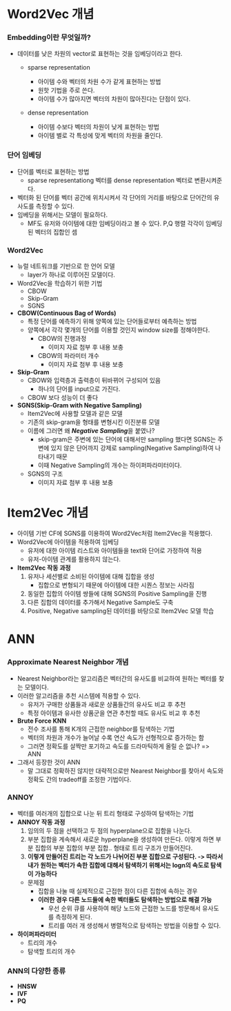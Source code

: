 # Word2Vec 개념

### Embedding이란 무엇일까?
- 데이터를 낮은 차원의 vector로 표현하는 것을 임베딩이라고 한다.
    - sparse representation
        - 아이템 수와 벡터의 차원 수가 같게 표현하는 방법
        - 원핫 기법을 주로 쓴다.
        - 아이템 수가 많아지면 벡터의 차원이 많아진다는 단점이 있다.

    - dense representation
        - 아이템 수보다 벡터의 차원이 낮게 표현하는 방법
        - 아이템 별로 각 특성에 맞게 벡터의 차원을 줄인다.

### 단어 임베딩
- 단어를 벡터로 표현하는 방법
    - sparse representationg 벡터를 dense representation 벡터로 변환시켜준다.
- 벡터화 된 단어를 벡터 공간에 위치시켜서 각 단어의 거리를 바탕으로 단어간의 유사도를 측정할 수 있다.
- 임베딩을 위해서는 모델이 필요하다.
    - MF도 유저와 아이템에 대한 임베딩이라고 볼 수 있다. P,Q 행렬 각각이 임베딩된 벡터의 집합인 셈

### Word2Vec
- 뉴럴 네트워크를 기반으로 한 언어 모델
    - layer가 하나로 이루어진 모델이다.
- Word2Vec을 학습하기 위한 기법
    - CBOW
    - Skip-Gram
    - SGNS
- **CBOW(Continuous Bag of Words)**
    - 특정 단어를 예측하기 위해 양쪽에 있는 단어들로부터 예측하는 방법
    - 양쪽에서 각각 몇개의 단어를 이용할 것인지 window size를 정해야한다.
        - CBOW의 진행과정
            - 이미지 자료 첨부 후 내용 보충
        - CBOW의 파라미터 개수
            - 이미지 자료 첨부 후 내용 보충
- **Skip-Gram**
    - CBOW와 입력층과 출력층이 뒤바뀌어 구성되어 있음
        - 하나의 단어를 input으로 가진다.
    - CBOW 보다 성능이 더 좋다
- **SGNS(Skip-Gram with Negative Sampling)**
    - Item2Vec에 사용할 모델과 같은 모델
    - 기존의 skip-gram을 형태를 변형시킨 이진분류 모델
    - 이름에 그러면 왜 ***Negative Sampling***을 붙였나?
        - skip-gram은 주변에 있는 단어에 대해서만 sampling 했다면 SGNS는 주변에 있지 않은 단어까지 강제로 sampling(Negative Sampling)하여 나타내기 때문
        - 이때 Negative Sampling의 개수는 하이퍼파라미터이다.
    - SGNS의 구조
        - 이미지 자료 첨부 후 내용 보충

# Item2Vec 개념
- 아이템 기반 CF에 SGNS를 이용하여 Word2Vec처럼 Item2Vec을 적용했다.
- Word2Vec에 아이템을 적용하여 임베딩
    - 유저에 대한 아이템 리스트와 아이템들을 text와 단어로 가정하여 적용
    - 유저-아이템 관계를 활용하지 않는다.
- **Item2Vec 작동 과정**
    1. 유저나 세션별로 소비된 아이템에 대해 집합을 생성
        - 집합으로 변형되기 때문에 아이템에 대한 시퀀스 정보는 사라짐
    2. 동일한 집합의 아이템 쌍들에 대해 SGNS의 Positive Sampling을 진행
    3. 다른 집합의 데이터를 추가해서 Negative Sample도 구축
    4. Positive, Negative sampling된 데이터를 바탕으로 Item2Vec 모델 학습

# ANN
### Approximate Nearest Neighbor 개념
- Nearest Neighbor라는 알고리즘은 벡터간의 유사도를 비교하여 원하는 벡터를 찾는 모델이다.
- 이러한 알고리즘을 추천 시스템에 적용할 수 있다.
    - 유저가 구매한 상품들과 새로운 상품들간의 유사도 비교 후 추천
    - 특정 아이템과 유사한 상품군을 연관 추천할 때도 유사도 비교 후 추천
- **Brute Force KNN**
    - 전수 조사를 통해 K개의 근접한 neighbor를 탐색하는 기법
    - 벡터의 차원과 개수가 늘어날 수록 연산 속도가 선형적으로 증가하는 함
    - 그러면 정확도를 살짝만 포기하고 속도를 드라마틱하게 올릴 순 없나? => ANN
- 그래서 등장한 것이 ANN
    - 말 그대로 정확하진 않지만 대략적으로만 Nearest Neighbor를 찾아서 속도와 정확도 간의 tradeoff를 조정한 기법이다.

### ANNOY 
- 벡터를 여러개의 집합으로 나눈 뒤 트리 형태로 구성하여 탐색하는 기법
- **ANNOY 작동 과정**
    1. 임의의 두 점을 선택하고 두 점의 hyperplane으로 집함을 나눈다.
    2. 부분 집합을 계속해서 새로운 hyperplane을 생성하여 만든다. 이렇게 하면 부분 집합의 부분 집합의 부분 집합.. 형태로 트리 구조가 만들어진다.
    3. **이렇게 만들어진 트리는 각 노드가 나뉘어진 부분 집합으로 구성된다. -> 따라서 내가 원하는 벡터가 속한 집합에 대해서 탐색하기 위해서는 logn의 속도로 탐색이 가능하다**
    - 문제점
        - 집합을 나눌 때 실제적으로 근접한 점이 다른 집합에 속하는 경우
        - **이러한 경우 다른 노드들에 속한 벡터들도 탐색하는 방법으로 해결 가능**
            - 우선 순위 큐를 사용하여 해당 노드와 근접한 노드를 방문해서 유사도를 측정하게 된다.
            - 트리를 여러 개 생성해서 병렬적으로 탐색하는 방법을 이용할 수 있다.
- **하이퍼파라미터**
    - 트리의 개수
    - 탐색할 트리의 개수

### ANN의 다양한 종류
- **HNSW**
- **IVF**
- **PQ**



